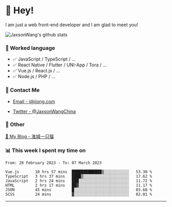 # 👋 Hey!

I am just a web front-end developer and I am glad to meet you!

![JaxsonWang's github stats](https://github-readme-stats.vercel.app/api?username=JaxsonWang&&show_icons=true&&title_color=1abc9c&&icon_color=1abc9c)


### 📝 Worked language

- ✅ JavaScript / TypeScript / ...
- ✅ React Native / Flutter / UNI-App / Tora / ...
- ✅ Vue.js / React.js / ...
- ✅ Node.js / PHP / ...

### 📮 Contact Me

- [Email - i@iiong.com](mailto:i@iiong.com)

- [Twitter - @JaxsonWangChina](https://twitter.com/JaxsonWangChina)

### 🤪 Other

[📌 My Blog - 淮城一只猫](https://iiong.com)

### 📊 This week I spent my time on

<!--START_SECTION:waka-->

```text
From: 28 February 2023 - To: 07 March 2023

Vue.js       10 hrs 57 mins  █████████████▒░░░░░░░░░░░   53.30 %
TypeScript   3 hrs 37 mins   ████▒░░░░░░░░░░░░░░░░░░░░   17.62 %
JavaScript   2 hrs 24 mins   ███░░░░░░░░░░░░░░░░░░░░░░   11.72 %
HTML         2 hrs 17 mins   ██▓░░░░░░░░░░░░░░░░░░░░░░   11.17 %
JSON         45 mins         █░░░░░░░░░░░░░░░░░░░░░░░░   03.68 %
SCSS         24 mins         ▓░░░░░░░░░░░░░░░░░░░░░░░░   02.01 %
```

<!--END_SECTION:waka-->

---
